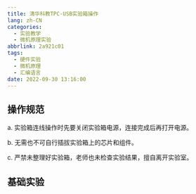 ```yaml
---
title: 清华科教TPC-USB实验箱操作
lang: zh-CN
categories:
  - 实验教学
  - 微机原理实验
abbrlink: 2a921c01
tags:
  - 硬件实验
  - 微机原理
  - 汇编语言
date: 2022-09-30 13:16:00
---
```


## 操作规范

a. 实验箱连线操作时先要关闭实验箱电源，连接完成后再打开电源。

b. 无需也不可自行插拔实验箱上的芯片和组件。

c. 严禁未整理好实验箱，老师也未检查实验结果，擅自离开实验室。

## 基础实验
